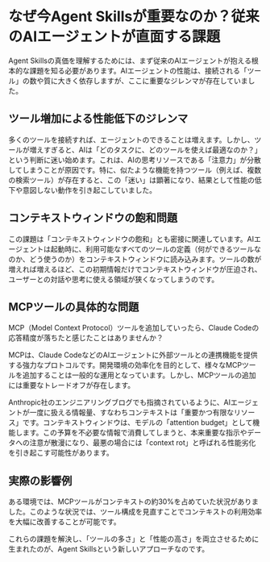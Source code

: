# なぜ今Agent Skillsが重要なのか？従来のAIエージェントが直面する課題

Agent Skillsの真価を理解するためには、まず従来のAIエージェントが抱える根本的な課題を知る必要があります。AIエージェントの性能は、接続される「ツール」の数や質に大きく依存しますが、ここに重要なジレンマが存在していました。

## ツール増加による性能低下のジレンマ

多くのツールを接続すれば、エージェントのできることは増えます。しかし、ツールが増えすぎると、AIは「どのタスクに、どのツールを使えば最適なのか？」という判断に迷い始めます。これは、AIの思考リソースである「注意力」が分散してしまうことが原因です。特に、似たような機能を持つツール（例えば、複数の検索ツール）が存在すると、この「迷い」は顕著になり、結果として性能の低下や意図しない動作を引き起こしていました。

## コンテキストウィンドウの飽和問題

この課題は「コンテキストウィンドウの飽和」とも密接に関連しています。AIエージェントは起動時に、利用可能なすべてのツールの定義（何ができるツールなのか、どう使うのか）をコンテキストウィンドウに読み込みます。ツールの数が増えれば増えるほど、この初期情報だけでコンテキストウィンドウが圧迫され、ユーザーとの対話や思考に使える領域が狭くなってしまうのです。

## MCPツールの具体的な問題

MCP（Model Context Protocol）ツールを追加していったら、Claude Codeの応答精度が落ちたと感じたことはありませんか？

MCPは、Claude CodeなどのAIエージェントに外部ツールとの連携機能を提供する強力なプロトコルです。開発環境の効率化を目的として、様々なMCPツールを追加することは一般的な運用となっています。しかし、MCPツールの追加には重要なトレードオフが存在します。

Anthropic社のエンジニアリングブログでも指摘されているように、AIエージェントが一度に扱える情報量、すなわちコンテキストは「重要かつ有限なリソース」です。コンテキストウィンドウは、モデルの「attention budget」として機能します。この予算を不必要な情報で消費してしまうと、本来重要な指示やデータへの注意が散漫になり、最悪の場合には「context rot」と呼ばれる性能劣化を引き起こす可能性があります。

## 実際の影響例

ある環境では、MCPツールがコンテキストの約30%を占めていた状況がありました。このような状況では、ツール構成を見直すことでコンテキストの利用効率を大幅に改善することが可能です。

これらの課題を解決し、「ツールの多さ」と「性能の高さ」を両立させるために生まれたのが、Agent Skillsという新しいアプローチなのです。